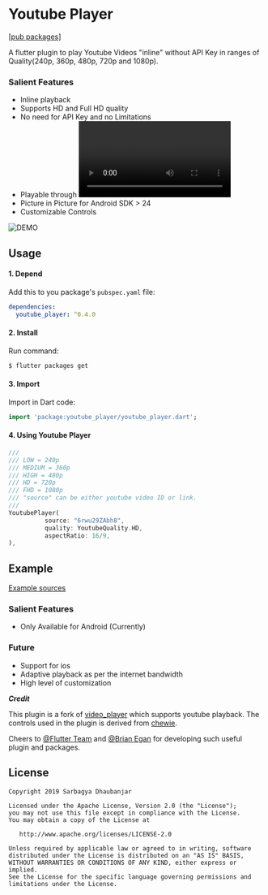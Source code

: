 # Youtube Player

[[pub packages]](https://pub.dartlang.org/packages/youtube_player)

A flutter plugin to play Youtube Videos "inline" without API Key in ranges of Quality(240p, 360p, 480p, 720p and 1080p).

### Salient Features
* Inline playback
* Supports HD and Full HD quality
* No need for API Key and no Limitations
* Playable through <video id> or <link>
* Picture in Picture for Android SDK > 24
* Customizable Controls


![DEMO](demo.gif) 

## Usage

#### 1\. Depend

Add this to you package's `pubspec.yaml` file:

```yaml
dependencies:
  youtube_player: ^0.4.0
```

#### 2\. Install

Run command:

```bash
$ flutter packages get
```

#### 3\. Import

Import in Dart code:

```dart
import 'package:youtube_player/youtube_player.dart';
```

#### 4\. Using Youtube Player

```dart
///
/// LOW = 240p
/// MEDIUM = 360p
/// HIGH = 480p
/// HD = 720p
/// FHD = 1080p
/// "source" can be either youtube video ID or link.
///
YoutubePlayer(
          source: "6rwu29ZAbh8",
          quality: YoutubeQuality.HD,
          aspectRatio: 16/9,
),
```


## Example

[Example sources](https://github.com/sarbagyastha/youtube_player/tree/master/example)

### Salient Features
* Only Available for Android (Currently)

### Future
* Support for ios
* Adaptive playback as per the internet bandwidth
* High level of customization



***Credit***

This plugin is a fork of [video_player](https://github.com/flutter/plugins/tree/master/packages/video_player) which supports youtube playback.
The controls used in the plugin is derived from [chewie](https://github.com/brianegan/chewie).

Cheers to [@Flutter Team](https://flutter.io) and [@Brian Egan](https://github.com/brianegan) for developing such useful plugin and packages.


## License

```
Copyright 2019 Sarbagya Dhaubanjar

Licensed under the Apache License, Version 2.0 (the "License");
you may not use this file except in compliance with the License.
You may obtain a copy of the License at

   http://www.apache.org/licenses/LICENSE-2.0

Unless required by applicable law or agreed to in writing, software
distributed under the License is distributed on an "AS IS" BASIS,
WITHOUT WARRANTIES OR CONDITIONS OF ANY KIND, either express or implied.
See the License for the specific language governing permissions and
limitations under the License.
```
